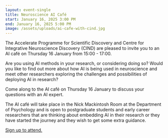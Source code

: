 ```yaml
---
layout: event-single
title: Neuroscience AI Café
start: January 16, 2025 3:00 PM
end: January 16, 2025 5:00 PM
image: /assets/uploads/ai-cafe-with-cind.jpg
---
```

The Accelerate Programme for Scientific Discovery and Centre for Integrative Neuroscience Discovery (CIND) are pleased to invite you to an AI café on Thursday 16 January from 15:00 - 17:00. 

Are you using AI methods in your research, or considering doing so? Would you like to find out more about how AI is being used in neuroscience and meet other researchers exploring the challenges and possibilities of deploying AI in research?

Come along to the AI café on Thursday 16 January to discuss your questions with an AI expert.

T﻿he AI café will take place in the Nick Mackintosh Room at the Department of Psychology and is open to postgraduate students and early career researchers that are thinking about embedding AI in their research or they have started the journey and they wish to get some extra guidance.

[S﻿ign up to attend.](https://forms.office.com/Pages/ResponsePage.aspx?id=RQSlSfq9eUut41R7TzmG6SaVOxbmBOdAg9GzbnrB5IRUNFNORE44WTFaNEwwSUNESU4wQ1RRSkU0WS4u)